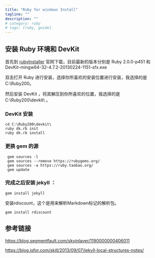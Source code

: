 ```yaml
---
title: "Ruby for windows Install"
tagline: ""
description: ""
# category: ruby
# tags: [ruby, guide]
---
```



## 安装 Ruby 环境和 DevKit

首先到 [rubyInstaller](https://rubyinstaller.org/downloads/) 官网下载，目前最新的版本分别是 Ruby 2.0.0-p451 和 DevKit-mingw64-32-4.7.2-20130224-1151-sfx.exe

双击打开 Ruby 进行安装，选择你所喜欢的安装位置进行安装，我选择的是 C:\Ruby200。

然后安装 DevKit ，将其解压到你所喜欢的位置，我选择的是 C:\Ruby200\devkit\ 。

### DevKit 安装

	cd C:\Ruby200\devkit\
	ruby dk.rb init
	ruby dk.rb install

### 更换 gem 的源

	 gem sources -l
	 gem sources --remove https://rubygems.org/
	 gem sources -a https://ruby.taobao.org/
     gem update
	
### 完成之后安装 jekyll ：

	gem install jekyll

安装rdiscount，这个是用来解析Markdown标记的解析包。

	gem install rdiscount

	
## 参考链接

<https://blog.segmentfault.com/skyinlayer/1190000000406011>

<https://blog.jsfor.com/skill/2013/09/07/jekyll-local-structures-notes/>

